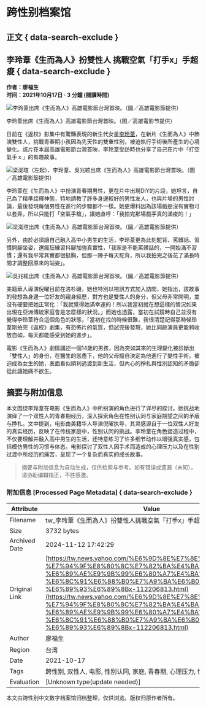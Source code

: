 # 跨性别档案馆

## 正文 { data-search-exclude }


## 李玲葦《生而為人》扮雙性人 挑戰空氣「打手x」手超痠 { data-search-exclude }

**作者：廖福生**  
**时间：2021年10月17日 · 3 分鐘 (閱讀時間)**

![李玲葦出席《生而為人》高雄電影節台灣首映。（圖／高雄電影節提供）](https://s.yimg.com/ny/api/res/1.2/YiHLzDAQir46pt7u5394lw--/YXBwaWQ9aGlnaGxhbmRlcjt3PTk2MDtoPTU0MDtjZj13ZWJw/https://media.zenfs.com/zh-tw/news_tvbs_com_tw_938/5b5869fb94e6ecaab0fc74fe4bdbfe5c)

李玲葦出席《生而為人》高雄電影節台灣首映。（图／高雄電影节提供）

日前在《返校》影集中有驚豔表現的新生代女星[李玲葦](https://tw.news.yahoo.com/tag/李玲葦)，在新片《生而為人》中飾演雙性人，挑戰青春期小孩因為先天性的雙重性別，被迫執行手術後所產生的心境變化。該片在本屆高雄電影節台灣首映，李玲葦受訪時也分享了自己在片中「打空氣手ｘ」的有趣故事。

![梁洳瑄（左起）、李玲葦、吳兆絃出席《生而為人》高雄電影節台灣首映。（圖／高雄電影節提供）](https://s.yimg.com/ny/api/res/1.2/acnD3S_bWjsLS5JbAnYVZw--/YXBwaWQ9aGlnaGxhbmRlcjt3PTk2MDtoPTY3NDtjZj13ZWJw/https://media.zenfs.com/zh-tw/news_tvbs_com_tw_938/a34ef4616a6401ec8322590a4473c141)

李玲葦在《生而為人》中扮演青春期男性，更在片中出現DIY的片段，她坦言，自己為了精準詮釋神態，特地請教了許多身邊較好的男性友人，也與片場的男性討論，最後發現每個男性在進行的步驟都不一樣。她更爆料因為該場戲是沒有實物可以套弄，所以只能打「空氣手槍」，讓她直呼：「我拍完那場戲手真的滿痠的！」

![梁洳瑄出席《生而為人》高雄電影節台灣首映。（圖／高雄電影節提供）](https://s.yimg.com/ny/api/res/1.2/ecoxeaqtPtBT8JMXm_1iHw--/YXBwaWQ9aGlnaGxhbmRlcjt3PTk2MDtoPTY1MjtjZj13ZWJw/https://media.zenfs.com/zh-tw/news_tvbs_com_tw_938/89c26ed0b6af318d753f74822946cbb3)

另外，由於必須讓自己融入高中小男生的生活，李玲葦更為此刻駝背、罵髒話、習慣開腳坐姿，還瘋狂練習抖腳加強真實性，「我家是不能罵髒話的，一開始滿不習慣；還有我平常其實都很挺胸，但那一陣子每天駝背，所以我拍完之後花了滿長時間才調整回原來的站姿」。

![吳兆絃出席《生而為人》高雄電影節台灣首映。（圖／高雄電影節提供）](https://s.yimg.com/ny/api/res/1.2/Hu1qrw8S4.cAAelw7RbMXQ--/YXBwaWQ9aGlnaGxhbmRlcjt3PTk2MDtoPTY4NDtjZj13ZWJw/https://media.zenfs.com/zh-tw/news_tvbs_com_tw_938/a2cdbbbd9dc72b4af91135a7fe56ece6)

美籍華人導演倪曜目前在洛杉磯，她也特別以視訊方式加入訪問，她指出，該故事的發想為身邊一位好友的親身經歷，對方也是雙性人的身分，但父母非常開明，並沒有硬要把她正常化：「我就覺得她滿幸運的！所以我當初就在想這樣的情況如果出現在亞洲傳統家庭會是怎麼樣的狀況。」而她也透露，當初在試鏡時自己並沒有覺得李玲葦符合這個角色的狀態，「當初在找的時候很難，我很清楚記得那時候玲葦剛拍完《返校》劇集，有恐怖片的氣質，但試完後發現，她比同齡演員更能夠收放自如，每天都能感受到她的進步」。

電影《生而為人》劇情講述一個14歲的男孩，因為突如其來的生理變化被診斷出「雙性人」的身份，在醫生的慫恿下，他的父母擅自決定為他進行了變性手術。被迫成為女生的她，表面看似順利過渡到新生活，但內心的掙扎與性別認知的矛盾卻從此讓她痛不欲生。
<!-- tcd_original_link https://tw.news.yahoo.com/%E6%9D%8E%E7%8E%B2%E8%91%A6-%E7%94%9F%E8%80%8C%E7%82%BA%E4%BA%BA-%E6%89%AE%E9%9B%99%E6%80%A7%E4%BA%BA-%E6%8C%91%E6%88%B0%E7%A9%BA%E6%B0%A3-%E6%89%93%E6%89%8Bx-112206813.html -->
## 摘要与附加信息

<!-- tcd_abstract -->
本文围绕李玲葦在电影《生而為人》中所扮演的角色进行了详尽的探讨。她挑战地演绎了一个双性人的青春期经历，深入探索角色在性别认同与家庭期望之间的矛盾与挣扎。文中提到，电影由美籍华人导演倪曜执导，其灵感源自于一位双性人好友的真实经历，反映了在传统家庭中，性别认同的挑战。李玲葦在角色塑造过程中，不仅要理解并融入高中男生的生活，还特意练习了许多细节动作以增强真实感，包括模仿男性的习惯与体态。电影探讨了双性人因手术而造成的心理压力以及在性别过渡中所经历的痛苦，呈现了一个复杂而真实的成长故事。
<!-- tcd_abstract_end -->

> 摘要与附加信息为自动生成，仅供检索与参考。如有错误或遗漏（未知），请协助编辑指正，不胜感激。

### 附加信息 [Processed Page Metadata] { data-search-exclude }

| Attribute       | Value                                  |
|-----------------|----------------------------------------|
| Filename        | tw_李玲葦《生而為人》扮雙性人挑戰空氣「打手x」手超痠.md                             |
| Size            | 3732 bytes                           |
| Archived Date   | 2024-11-12 17:42:29                             |
| Original Link   | [https://tw.news.yahoo.com/%E6%9D%8E%E7%8E%B2%E8%91%A6-%E7%94%9F%E8%80%8C%E7%82%BA%E4%BA%BA-%E6%89%AE%E9%9B%99%E6%80%A7%E4%BA%BA-%E6%8C%91%E6%88%B0%E7%A9%BA%E6%B0%A3-%E6%89%93%E6%89%8Bx-112206813.html](https://tw.news.yahoo.com/%E6%9D%8E%E7%8E%B2%E8%91%A6-%E7%94%9F%E8%80%8C%E7%82%BA%E4%BA%BA-%E6%89%AE%E9%9B%99%E6%80%A7%E4%BA%BA-%E6%8C%91%E6%88%B0%E7%A9%BA%E6%B0%A3-%E6%89%93%E6%89%8Bx-112206813.html)                       |
| Author          | 廖福生                               |
| Region          | 台湾                               |
| Date            | 2021-10-17                                 |
| Tags            | 跨性别, 双性人, 电影, 性别认同, 家庭, 青春期, 心理压力, 性别过渡                                 |
| Evaluation            | [Unknown type(update needed)]                                 |
<!-- tcd_table_end -->

本文由跨性别中文数字档案馆归档整理，仅供浏览。版权归原作者所有。
